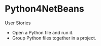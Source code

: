 # Python4NetBeans

User Stories 

<ul>

<li>Open a Python file and run it.</li>

<li>Group Python files together in a project.</li>

</ul>
